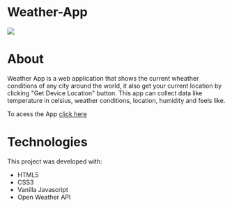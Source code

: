 # Weather-App

![](https://user-images.githubusercontent.com/75432770/185982826-4aeeca09-f58f-4b72-a117-4cd3b4a5ccf9.png)

# About
 
Weather App is a web application that shows the current wheather conditions of any city around the world, it also get your current location by clicking "Get Device Location" button. This app can collect data like temperature in celsius, weather conditions, location, humidity and feels like.

To acess the App [click here](https://sellucas.github.io/Weather-App/)

# Technologies

This project was developed with:

- HTML5
- CSS3
- Vanilla Javascript
- Open Weather API
